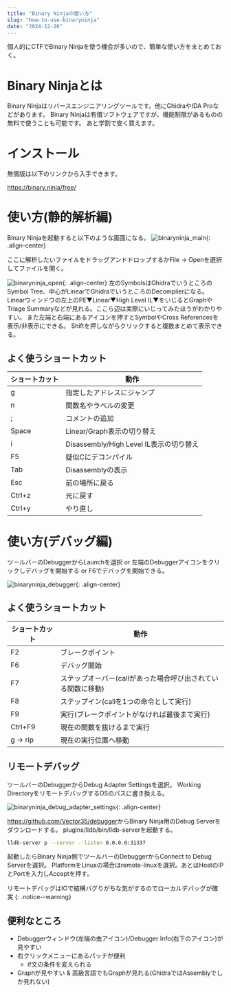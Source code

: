 ```yaml
---
title: "Binary Ninjaの使い方"
slug: "how-to-use-binaryninja"
date: "2024-12-26"
---
```


個人的にCTFでBinary Ninjaを使う機会が多いので、簡単な使い方をまとめておく。

# Binary Ninjaとは

Binary Ninjaはリバースエンジニアリングツールです。他にGhidraやIDA Proなどがあります。
Binary Ninjaは有償ソフトウェアですが、機能制限があるものの無料で使うことも可能です。
あと学割で安く買えます。

# インストール
無償版は以下のリンクから入手できます。

<a href="https://binary.ninja/free/">https://binary.ninja/free/</a>

# 使い方(静的解析編)
Binary Ninjaを起動すると以下のような画面になる。
![binaryninja_main](/blog/assets/images/2024-12-26-005000.png){: .align-center}

ここに解析したいファイルをドラッグアンドドロップするかFile -> Openを選択してファイルを開く。

![binaryninja_open](/blog/assets/images/2024-12-26-005400.png){: .align-center}
左のSymbolsはGhidraでいうところのSymbol Tree、中心がLinearでGhidraでいうところのDecompilerになる。
Linearウィンドウの左上のPE▼Linear▼High Level IL▼をいじるとGraphやTriage Summaryなどが見れる。ここら辺は実際にいじってみたほうがわかりやすい。
また左端と右端にあるアイコンを押すとSymbolやCross Referencesを表示/非表示にできる。
Shiftを押しながらクリックすると複数まとめて表示できる。

## よく使うショートカット

| ショートカット | 動作 |
|--------------|------|
| g | 指定したアドレスにジャンプ |
| n | 関数名やラベルの変更 |
| ; | コメントの追加 |
| Space | Linear/Graph表示の切り替え |
| i | Disassembly/High Level IL表示の切り替え |
| F5 | 疑似Cにデコンパイル |
| Tab | Disassemblyの表示 |
| Esc | 前の場所に戻る |
| Ctrl+z | 元に戻す |
| Ctrl+y | やり直し |

# 使い方(デバッグ編)
ツールバーのDebuggerからLaunchを選択 or 左端のDebuggerアイコンをクリックしデバッグを開始する or F6でデバッグを開始できる。

![binaryninja_debugger](/blog/assets/images/2024-12-26-011500.png){: .align-center}
## よく使うショートカット

| ショートカット | 動作 |
|--------------|------|
| F2 | ブレークポイント |
| F6 | デバッグ開始 |
| F7 | ステップオーバー(callがあった場合呼び出されている関数に移動) |
| F8 | ステップイン(callを1つの命令として実行) |
| F9 | 実行(ブレークポイントがなければ最後まで実行) |
| Ctrl+F9 | 現在の関数を抜けるまで実行 |
| g → rip | 現在の実行位置へ移動 |

## リモートデバッグ
ツールバーのDebuggerからDebug Adapter Settingsを選択。
Working DirectoryをリモートデバッグするOSのパスに書き換える。

![binaryninja_debug_adapter_settings](/blog/assets/images/2024-12-26-012400.png){: .align-center}

<a href="https://github.com/Vector35/debugger">https://github.com/Vector35/debugger</a>からBinary Ninja用のDebug Serverをダウンロードする。
plugins/lldb/bin/lldb-serverを起動する。
```bash
lldb-server p --server --listen 0.0.0.0:31337
```
起動したらBinary Ninja側でツールバーのDebuggerからConnect to Debug Serverを選択。
PlatformをLinuxの場合はremote-linuxを選択。あとはHostのIPとPortを入力しAcceptを押す。

リモートデバッグはIOで結構バグりがちな気がするのでローカルデバッグが確実
{: .notice--warning}

## 便利なところ
- Debuggerウィンドウ(左端の虫アイコン)/Debugger Info(右下のアイコン)が見やすい
- 右クリックメニューにあるパッチが便利
    - if文の条件を変えられる
- Graphが見やすい & 高級言語でもGraphが見れる(GhidraではAssemblyでしか見れない)
